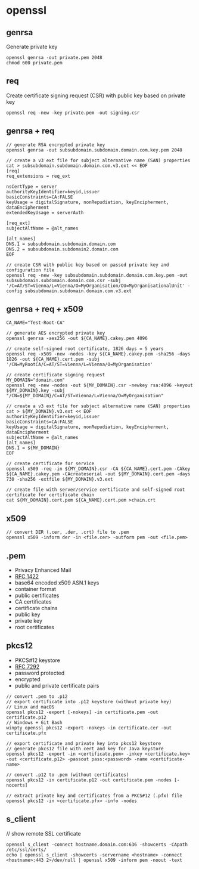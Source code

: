 # openssl

## genrsa

Generate private key
```
openssl genrsa -out private.pem 2048
chmod 600 private.pem
```

## req

Create certificate signing request (CSR) with public key based on private key
```
openssl req -new -key private.pem -out signing.csr
```

## genrsa + req

```
// generate RSA encrypted private key
openssl genrsa -out subsubdomain.subdomain.domain.com.key.pem 2048

// create a v3 ext file for subject alternative name (SAN) properties
cat > subsubdomain.subdomain.domain.com.v3.ext << EOF
[req]
req_extensions = req_ext

nsCertType = server
authorityKeyIdentifier=keyid,issuer
basicConstraints=CA:FALSE
keyUsage = digitalSignature, nonRepudiation, keyEncipherment, dataEncipherment
extendedKeyUsage = serverAuth

[req_ext]
subjectAltName = @alt_names

[alt_names]
DNS.1 = subsubdomain.subdomain.domain.com
DNS.2 = subsubdomain.subdomain2.domain.com
EOF

// create CSR with public key based on passed private key and configuration file
openssl req -new -key subsubdomain.subdomain.domain.com.key.pem -out subsubdomain.subdomain.domain.com.csr -subj '/C=AT/ST=Vienna/L=Vienna/O=MyOrganisation/OU=MyOrganisationalUnit' -config subsubdomain.subdomain.domain.com.v3.ext
```

## genrsa + req + x509

```
CA_NAME="Test-Root-CA"

// generate AES encrypted private key
openssl genrsa -aes256 -out ${CA_NAME}.cakey.pem 4096

// create self-signed root certificate, 1826 days = 5 years
openssl req -x509 -new -nodes -key ${CA_NAME}.cakey.pem -sha256 -days 1826 -out ${CA_NAME}.cert.pem -subj '/CN=MyRootCA/C=AT/ST=Vienna/L=Vienna/O=MyOrganisation'

// create certificate signing request
MY_DOMAIN="domain.com"
openssl req -new -nodes -out ${MY_DOMAIN}.csr -newkey rsa:4096 -keyout ${MY_DOMAIN}.key -subj "/CN=${MY_DOMAIN}/C=AT/ST=Vienna/L=Vienna/O=MyOrganisation"

// create a v3 ext file for subject alternative name (SAN) properties
cat > ${MY_DOMAIN}.v3.ext << EOF
authorityKeyIdentifier=keyid,issuer
basicConstraints=CA:FALSE
keyUsage = digitalSignature, nonRepudiation, keyEncipherment, dataEncipherment
subjectAltName = @alt_names
[alt_names]
DNS.1 = ${MY_DOMAIN}
EOF

// create certificate for service
openssl x509 -req -in ${MY_DOMAIN}.csr -CA ${CA_NAME}.cert.pem -CAkey ${CA_NAME}.cakey.pem -CAcreateserial -out ${MY_DOMAIN}.cert.pem -days 730 -sha256 -extfile ${MY_DOMAIN}.v3.ext

// create file with server/service certificate and self-signed root certificate for certificate chain
cat ${MY_DOMAIN}.cert.pem ${CA_NAME}.cert.pem >chain.crt
```

## x509

```
// convert DER (.cer, .der, .crt) file to .pem
openssl x509 -inform der -in <file.cer> -outform pem -out <file.pem>
```

## .pem

- Privacy Enhanced Mail
- [RFC 1422](https://www.rfc-editor.org/rfc/rfc1422)
- base64 encoded x509 ASN.1 keys
- container format
- public certificates
- CA certificates
- certificate chains
- public key
- private key
- root certificates

## pkcs12

- PKCS#12 keystore
- [RFC 7292](https://www.rfc-editor.org/rfc/rfc7292)
- password protected
- encrypted
- public and private certificate pairs

```
// convert .pem to .p12
// export certificate into .p12 keystore (without private key)
// Linux and macOS
openssl pkcs12 -export [-nokeys] -in certificate.pem -out certificate.p12
// Windows + Git Bash
winpty openssl pkcs12 -export -nokeys -in certificate.cer -out certificate.pfx

// export certificate and private key into pkcs12 keystore
// generate pkcs12 file with cert and key for Java keystore
openssl pkcs12 -export -in <certificate.pem> -inkey <certificate.key> -out <certificate.p12> -passout pass:<password> -name <certificate-name>

// convert .p12 to .pem (without certificates)
openssl pkcs12 -in certificate.p12 -out certificate.pem -nodes [-nocerts]

// extract private key and certificates from a PKCS#12 (.pfx) file
openssl pkcs12 -in <certificate.pfx> -info -nodes
```

## s_client

// show remote SSL certificate
```
openssl s_client -connect hostname.domain.com:636 -showcerts -CApath /etc/ssl/certs/
echo | openssl s_client -showcerts -servername <hostname> -connect <hostname>:443 2>/dev/null | openssl x509 -inform pem -noout -text
```
